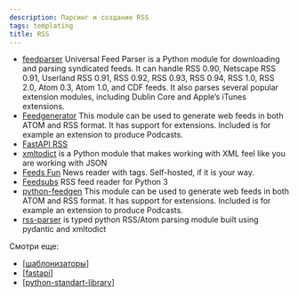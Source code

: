 ```yaml
---
description: Парсинг и создание RSS
tags: templating
title: RSS
---
```


- [feedparser](https://pythonhosted.org/feedparser/index.html) Universal Feed Parser is a Python module for downloading and parsing syndicated feeds. It can handle RSS 0.90, Netscape RSS 0.91, Userland RSS 0.91, RSS 0.92, RSS 0.93, RSS 0.94, RSS 1.0, RSS 2.0, Atom 0.3, Atom 1.0, and CDF feeds. It also parses several popular extension modules, including Dublin Core and Apple’s iTunes extensions.
- [Feedgenerator](https://github.com/lkiesow/python-feedgen) This module can be used to generate web feeds in both ATOM and RSS format. It has support for extensions. Included is for example an extension to produce Podcasts.
- [FastAPI RSS](https://github.com/sbordeyne/fastapi_rss)
- [xmltodict](https://github.com/martinblech/xmltodict) is a Python module that makes working with XML feel like you are working with JSON
- [Feeds Fun](https://github.com/Tiendil/feeds.fun) News reader with tags. Self-hosted, if it is your way.
- [Feedsubs](https://github.com/NicolasLM/feedsubs) RSS feed reader for Python 3
- [python-feedgen](https://feedgen.kiesow.be/) This module can be used to generate web feeds in both ATOM and RSS format. It has support for extensions. Included is for example an extension to produce Podcasts.
- [rss-parser](https://dhvcc.github.io/rss-parser/) is typed python RSS/Atom parsing module built using pydantic and xmltodict

Смотри еще:

- [[шаблонизаторы]]
- [[fastapi]]
- [[python-standart-library]]

[//begin]: # "Autogenerated link references for markdown compatibility"
[шаблонизаторы]: ../lists/%D1%88%D0%B0%D0%B1%D0%BB%D0%BE%D0%BD%D0%B8%D0%B7%D0%B0%D1%82%D0%BE%D1%80%D1%8B "Шаблонизаторы"
[fastapi]: fastapi "Fastapi"
[python-standart-library]: ../lists/python-standart-library "Стандартная библиотека python и полезные ресурсы"
[//end]: # "Autogenerated link references"